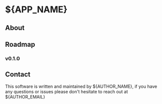 # ${APP_NAME}

## About

## Roadmap

### v0.1.0

## Contact

This software is written and maintained by ${AUTHOR_NAME}, if you have any questions or issues please don't hesitate to reach out at ${AUTHOR_EMAIL}
